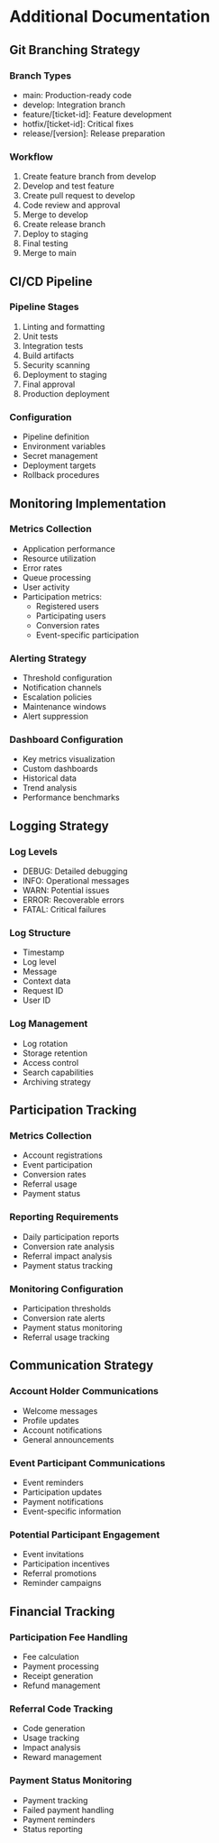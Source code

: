 # Additional Documentation

## Git Branching Strategy

### Branch Types
- main: Production-ready code
- develop: Integration branch
- feature/[ticket-id]: Feature development
- hotfix/[ticket-id]: Critical fixes
- release/[version]: Release preparation

### Workflow
1. Create feature branch from develop
2. Develop and test feature
3. Create pull request to develop
4. Code review and approval
5. Merge to develop
6. Create release branch
7. Deploy to staging
8. Final testing
9. Merge to main

## CI/CD Pipeline

### Pipeline Stages
1. Linting and formatting
2. Unit tests
3. Integration tests
4. Build artifacts
5. Security scanning
6. Deployment to staging
7. Final approval
8. Production deployment

### Configuration
- Pipeline definition
- Environment variables
- Secret management
- Deployment targets
- Rollback procedures

## Monitoring Implementation

### Metrics Collection
- Application performance
- Resource utilization
- Error rates
- Queue processing
- User activity
- Participation metrics:
  * Registered users
  * Participating users
  * Conversion rates
  * Event-specific participation

### Alerting Strategy
- Threshold configuration
- Notification channels
- Escalation policies
- Maintenance windows
- Alert suppression

### Dashboard Configuration
- Key metrics visualization
- Custom dashboards
- Historical data
- Trend analysis
- Performance benchmarks

## Logging Strategy

### Log Levels
- DEBUG: Detailed debugging
- INFO: Operational messages
- WARN: Potential issues
- ERROR: Recoverable errors
- FATAL: Critical failures

### Log Structure
- Timestamp
- Log level
- Message
- Context data
- Request ID
- User ID

### Log Management
- Log rotation
- Storage retention
- Access control
- Search capabilities
- Archiving strategy

## Participation Tracking

### Metrics Collection
- Account registrations
- Event participation
- Conversion rates
- Referral usage
- Payment status

### Reporting Requirements
- Daily participation reports
- Conversion rate analysis
- Referral impact analysis
- Payment status tracking

### Monitoring Configuration
- Participation thresholds
- Conversion rate alerts
- Payment status monitoring
- Referral usage tracking

## Communication Strategy

### Account Holder Communications
- Welcome messages
- Profile updates
- Account notifications
- General announcements

### Event Participant Communications
- Event reminders
- Participation updates
- Payment notifications
- Event-specific information

### Potential Participant Engagement
- Event invitations
- Participation incentives
- Referral promotions
- Reminder campaigns

## Financial Tracking

### Participation Fee Handling
- Fee calculation
- Payment processing
- Receipt generation
- Refund management

### Referral Code Tracking
- Code generation
- Usage tracking
- Impact analysis
- Reward management

### Payment Status Monitoring
- Payment tracking
- Failed payment handling
- Payment reminders
- Status reporting